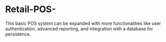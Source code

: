 # Retail-POS-
This basic POS system can be expanded with more functionalities like user authentication, advanced reporting, and integration with a database for persistence.
